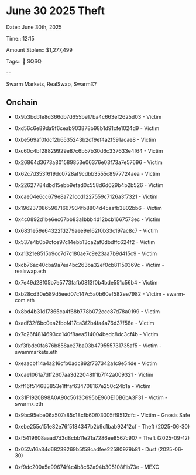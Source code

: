# June 30 2025 Theft

Date:: June 30th, 2025

Time:: 12:15

Amount Stolen:: $1,277,499

Tags:: 🔑 SQSQ


--

Swarm Markets, RealSwap, SwarmX?

## Onchain

- 0x9b3bcb1e8d366db7d655be17ba4c663ef2625d03 - Victim
- 0xd56c6e89da9f6ceab903878b98b1d91cfe1024d9 - Victim
- 0xbe569af0fdcf2b6535243b2df9ef4a2f591acae8 - Victim
- 0xc60c4bf28829929e87c6b57b30d6c337633e4f64 - Victim
- 0x26864d3673a801589853e06376e03f73a7e57696 - Victim
- 0x62c7d353f619dc0728af9cdbb3555c8977724aea - Victim
- 0x22627784dbd15ebb9efad0c558d6d629b4b2b526 - Victim
- 0xcae04e6cc679e8a721ccd1227559c7126a3f7321 - Victim
- 0x19623708659671667934fb8804d45aafb3802bb6 - Victim
- 0x4c0892d1be6ec67bb83a1bbb4d12bcb1667573ec - Victim
- 0x6831e59e64322fd279aee9e162f0b33c197ac8c7 - Victim
- 0x537e4b0b9cfce97c14ebb13ca2af0dbdffc624f2 - Victim
- 0xa1321e8515b9cc7d7c180ae7c9e23aa7b9d415c9 - Victim
- 0xcb76ac40cba9a7ea4bc263ba32ef0cb81150369c - Victim - realswap.eth
- 0x7e49d28f05b7e5773fafb0813f0b4bde551c56b4 - Victim
- 0xb28cd30e589d5eed07c147c5a0b60ef582ee7982 - Victim - swarm-com.eth
- 0x8bd4b31d17365ca4f68b778b072ccc87d78a0199 - Victim
- 0xadf32f6bc0ea2fbbf417ca3f2b4fa4a76d37f58e - Victim
- 0x7c26f4814693cd140f8aea514004bedc8dc3cf4b - Victim
- 0xf3fbdc0fa676b858ae27ba03b479555731735af5 - Victim - swammarkets.eth
- 0xeaacbf14a4a216cfb0adc892f737342a1c9e54de - Victim
- 0xcae1061a7dff2607aa3d22048ff1b7f42a009321 - Victim
- 0xff16f514683853e1fffaf634708167e250c24b1a - Victim
- 0x31F1920B98A0A90c5613C695bE960E10B6bA3F31 - Victim - swarmx.eth
- 0x9bc95ebe06a507a85c18cfb60f03005ff9512dfc - Victim - Gnosis Safe

- 0xebe255c151e82e76f5184347b2b9d1bab92412cf - Theft (2025-06-30)

- 0xf5419608aaad7d3d8cbb11e21a7286ee8567c907 - Theft (2025-09-12)

- 0x052a16a34d68239269b5f58cadfee22580979b81 - Dust (2025-06-30)

- 0xf9dc200a5e99674f4c4b8c62a94b305108f1b73e - MEXC